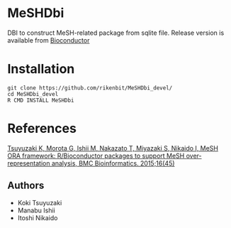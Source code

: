 # MeSHDbi

DBI to construct MeSH-related package from sqlite file. Release version is available from [Bioconductor](http://www.bioconductor.org/packages/release/bioc/html/MeSHDbi.html)

Installation
======
~~~~
git clone https://github.com/rikenbit/MeSHDbi_devel/
cd MeSHDbi_devel
R CMD INSTALL MeSHDbi
~~~~

References
======
[Tsuyuzaki K, Morota G, Ishii M, Nakazato T, Miyazaki S, Nikaido I, MeSH ORA framework: R/Bioconductor packages to support MeSH over-representation analysis, BMC Bioinformatics. 2015;16(45)](http://www.biomedcentral.com/1471-2105/16/45/abstract)

## Authors
- Koki Tsuyuzaki
- Manabu Ishii
- Itoshi Nikaido
